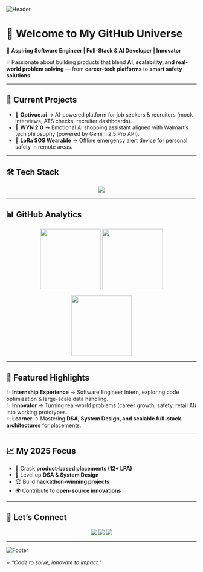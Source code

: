 <!-- Profile Banner -->
![Header](https://capsule-render.vercel.app/api?type=waving&color=0:6A5ACD,100:00BFFF&height=200&section=header&text=Hi%20I'm%20Nithin!%20🚀&fontSize=40&fontColor=ffffff&animation=fadeIn&fontAlignY=35)

# 👋 Welcome to My GitHub Universe  

🎯 **Aspiring Software Engineer | Full-Stack & AI Developer | Innovator**  

💡 Passionate about building products that blend **AI, scalability, and real-world problem solving** — from **career-tech platforms** to **smart safety solutions**.  

---

## 🚀 Current Projects  
- 🔹 **Optivue.ai** → AI-powered platform for job seekers & recruiters (mock interviews, ATS checks, recruiter dashboards).  
- 🔹 **WYN 2.0** → Emotional AI shopping assistant aligned with Walmart’s tech philosophy (powered by Gemini 2.5 Pro API).  
- 🔹 **LoRa SOS Wearable** → Offline emergency alert device for personal safety in remote areas.  

---

## 🛠️ Tech Stack  

<p align="center">
  <img src="https://skillicons.dev/icons?i=python,ts,js,react,nodejs,html,css,tailwind,mysql,mongodb,postgresql,firebase,aws,docker,git,vscode,tensorflow" />
</p>

---

## 📊 GitHub Analytics  

<p align="center">
  <img src="https://github-readme-stats.vercel.app/api?username=NITHIN4747&show_icons=true&theme=tokyonight&hide_border=true" height="160" />
  <img src="https://github-readme-streak-stats.herokuapp.com/?user=NITHIN4747&theme=tokyonight&hide_border=true" height="160" />
</p>

<p align="center">
  <img src="https://github-readme-stats.vercel.app/api/top-langs/?username=NITHIN4747&layout=compact&theme=tokyonight&hide_border=true" height="160" />
</p>

---

## 🌟 Featured Highlights  
✨ **Internship Experience** → Software Engineer Intern, exploring code optimization & large-scale data handling.  
✨ **Innovator** → Turning real-world problems (career growth, safety, retail AI) into working prototypes.  
✨ **Learner** → Mastering **DSA, System Design, and scalable full-stack architectures** for placements.  

---

## 📈 My 2025 Focus  
- 🚀 Crack **product-based placements (12+ LPA)**  
- 🧠 Level up **DSA & System Design**  
- 🏆 Build **hackathon-winning projects**  
- 🌍 Contribute to **open-source innovations**  

---

## 🤝 Let’s Connect  

<p align="center">
  <a href="mailto:nithinofficial47@gmail.com"><img src="https://img.shields.io/badge/Email-D14836?style=for-the-badge&logo=gmail&logoColor=white" /></a>
  <a href="https://www.linkedin.com/in/nithink47"><img src="https://img.shields.io/badge/LinkedIn-0077B5?style=for-the-badge&logo=linkedin&logoColor=white" /></a>
  <a href="https://github.com/NITHIN4747"><img src="https://img.shields.io/badge/GitHub-181717?style=for-the-badge&logo=github&logoColor=white" /></a>
</p>

---

<!-- Footer -->
![Footer](https://capsule-render.vercel.app/api?type=waving&color=0:00BFFF,100:6A5ACD&height=120&section=footer)

⭐ *“Code to solve, innovate to impact.”*  

